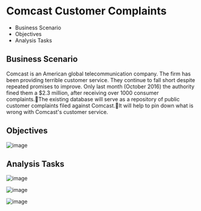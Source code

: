 # Comcast Customer Complaints
- Business Scenario
- Objectives
- Analysis Tasks

## Business Scenario
Comcast is an American global telecommunication company. The firm has been providing terrible customer service. They continue to fall short despite repeated promises to improve. Only last month (October 2016) the authority fined them a $2.3 million, after receiving over 1000 consumer complaints.The existing database will serve as a repository of public customer complaints filed against Comcast.It will help to pin down what is wrong with Comcast's customer service.

## Objectives

![image](https://github.com/caand4/Comcast-customer-complaints/assets/80293132/e5088942-077f-4e5a-bb32-30b9025ec3c5)

## Analysis Tasks

![image](https://github.com/caand4/Comcast-customer-complaints/assets/80293132/ec01a8f0-380c-4f20-ba33-640144da725d)

![image](https://github.com/caand4/Comcast-customer-complaints/assets/80293132/737aef02-c9f6-42c9-b7c2-0304a99913b2)

![image](https://github.com/caand4/Comcast-customer-complaints/assets/80293132/01ac561f-0a1a-41d2-9956-6827cb5fd3da)




